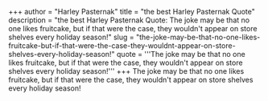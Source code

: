 +++
author = "Harley Pasternak"
title = "the best Harley Pasternak Quote"
description = "the best Harley Pasternak Quote: The joke may be that no one likes fruitcake, but if that were the case, they wouldn't appear on store shelves every holiday season!"
slug = "the-joke-may-be-that-no-one-likes-fruitcake-but-if-that-were-the-case-they-wouldnt-appear-on-store-shelves-every-holiday-season!"
quote = '''The joke may be that no one likes fruitcake, but if that were the case, they wouldn't appear on store shelves every holiday season!'''
+++
The joke may be that no one likes fruitcake, but if that were the case, they wouldn't appear on store shelves every holiday season!
